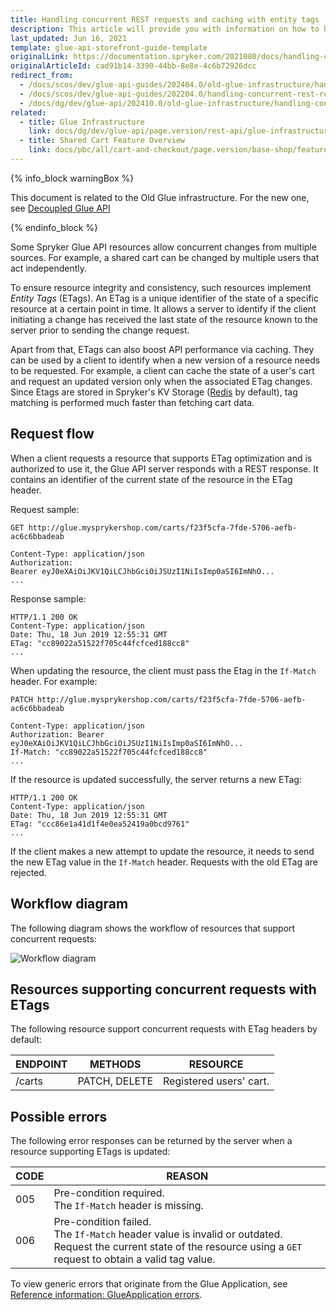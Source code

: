 ```yaml
---
title: Handling concurrent REST requests and caching with entity tags
description: This article will provide you with information on how to handle concurrent requests and implement client-side caching with the help of entity tags.
last_updated: Jun 16, 2021
template: glue-api-storefront-guide-template
originalLink: https://documentation.spryker.com/2021080/docs/handling-concurrent-rest-requests-and-caching-with-entity-tags
originalArticleId: cad91b14-3390-44bb-8e8e-4c6b72926dcc
redirect_from:
  - /docs/scos/dev/glue-api-guides/202404.0/old-glue-infrastructure/handling-concurrent-rest-requests-and-caching-with-entity-tags.html
  - /docs/scos/dev/glue-api-guides/202204.0/handling-concurrent-rest-requests-and-caching-with-entity-tags.html
  - /docs/dg/dev/glue-api/202410.0/old-glue-infrastructure/handling-concurrent-rest-requests-and-caching-with-entity-tags
related:
  - title: Glue Infrastructure
    link: docs/dg/dev/glue-api/page.version/rest-api/glue-infrastructure.html
  - title: Shared Cart Feature Overview
    link: docs/pbc/all/cart-and-checkout/page.version/base-shop/feature-overviews/shared-carts-feature-overview.html
---
```


<!-- 2020307.0 is the last version to support this doc. Don't move it to the next versions -->

{% info_block warningBox %}

This document is related to the Old Glue infrastructure. For the new one, see [Decoupled Glue API](/docs/dg/dev/glue-api/{{page.version}}/decoupled-glue-api.html)

{% endinfo_block %}

Some Spryker Glue API resources allow concurrent changes from multiple sources. For example, a shared cart can be changed by multiple users that act independently.

To ensure resource integrity and consistency, such resources implement *Entity Tags* (ETags). An ETag is a unique identifier of the state of a specific resource at a certain point in time. It allows a server to identify if the client initiating a change has received the last state of the resource known to the server prior to sending the change request.

Apart from that, ETags can also boost API performance via caching. They can be used by a client to identify when a new version of a resource needs to be requested. For example, a client can cache the state of a user's cart and request an updated version only when the associated ETag changes. Since Etags are stored in Spryker's KV Storage ([Redis](/docs/dg/dev/backend-development/client/use-and-configure-redis-as-a-key-value-storage.html) by default), tag matching is performed much faster than fetching cart data.

## Request flow

When a client requests a resource that supports ETag optimization and is authorized to use it, the Glue API server responds with a REST response. It contains an identifier of the current state of the resource in the ETag header.

Request sample:

`GET http://glue.mysprykershop.com/carts/f23f5cfa-7fde-5706-aefb-ac6c6bbadeab`

```http
Content-Type: application/json
Authorization: Bearer eyJ0eXAiOiJKV1QiLCJhbGciOiJSUzI1NiIsImp0aSI6ImNhO...
...
```

Response sample:

```http
HTTP/1.1 200 OK
Content-Type: application/json
Date: Thu, 18 Jun 2019 12:55:31 GMT
ETag: "cc89022a51522f705c44fcfced188cc8"
...
```

When updating the resource, the client must pass the Etag in the `If-Match` header. For example:

`PATCH http://glue.mysprykershop.com/carts/f23f5cfa-7fde-5706-aefb-ac6c6bbadeab`

```http
Content-Type: application/json
Authorization: Bearer eyJ0eXAiOiJKV1QiLCJhbGciOiJSUzI1NiIsImp0aSI6ImNhO...
If-Match: "cc89022a51522f705c44fcfced188cc8"
...
```

If the resource is updated successfully, the server returns a new ETag:

```http
HTTP/1.1 200 OK
Content-Type: application/json
Date: Thu, 18 Jun 2019 12:55:31 GMT
ETag: "ccc86e1a41d1f4e0ea52419a0bcd9761"
...
```

If the client makes a new attempt to update the resource, it needs to send the new ETag value in the `If-Match` header. Requests with the old ETag are rejected.

## Workflow diagram

The following diagram shows the workflow of resources that support concurrent requests:

![Workflow diagram](https://spryker.s3.eu-central-1.amazonaws.com/docs/Glue+API/Glue+API+Storefront+Guides/Handling+Concurrent+REST+Requests+and+Caching+with+Etags/entity-tag-process-flow.png)

## Resources supporting concurrent requests with ETags

The following resource support concurrent requests with ETag headers by default:

| ENDPOINT | METHODS | RESOURCE |
| --- | --- | --- |
| /carts | PATCH, DELETE | Registered users' cart. |

## Possible errors

The following error responses can be returned by the server when a resource supporting ETags is updated:

| CODE | REASON |
| --- | --- |
| 005 | Pre-condition required.<br>The `If-Match` header is missing. |
| 006 | Pre-condition failed.<br>The `If-Match` header value is invalid or outdated. <br>Request the current state of the resource using a `GET` request to obtain a valid tag value. |

To view generic errors that originate from the Glue Application, see [Reference information: GlueApplication errors](/docs/dg/dev/glue-api/{{page.version}}/rest-api/reference-information-glueapplication-errors.html).
